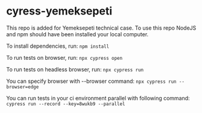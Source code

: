 # cyress-yemeksepeti
This repo is added for Yemeksepeti technical case. To use this repo NodeJS and npm should have been installed your local computer.

To install dependencies, run:
`npm install`

To run tests on browser, run:
`npx cypress open`

To run tests on headless browser, run:
`npx cypress run`

You can specify browser with --browser command:
`npx cypress run --browser=edge`

You can run tests in your ci environment parallel with following command:
`cypress run --record --key=8wukb9 --parallel`
